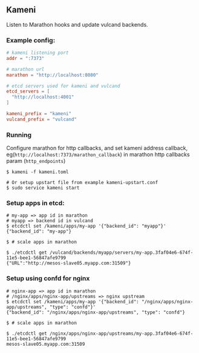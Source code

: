 ## Kameni

Listen to Marathon hooks and update vulcand backends.

### Example config:

```toml
# kameni listening port
addr = ":7373"

# marathon url
marathon = "http://localhost:8080"

# etcd servers used for kameni and vulcand
etcd_servers = [
  "http://localhost:4001"
]

kameni_prefix = "kameni"
vulcand_prefix = "vulcand"
```

### Running

Configure marathon for http callbacks, and set kameni address callback, eg(`http://localhost:7373/marathon_callback`) in marathon http callbacks param (`http_endpoints`)

```
$ kameni -f kameni.toml

# Or setup upstart file from example kameni-upstart.conf
$ sudo service kameni start
```

### Setup apps in etcd:

```
# my-app => app id in marathon
# myapp => backend id in vulcand
$ etcdctl set /kameni/apps/my-app '{"backend_id": "myapp"}'
{"backend_id": "my-app"}

$ # scale apps in marathon

$ ./etcdctl get /vulcand/backends/myapp/servers/my-app.3faf04e6-674f-11e5-bee1-56847afe9799
{"URL":"http://mesos-slave05.myapp.com:31509"}
```


### Setup using confd for nginx

```
# nginx-app => app id in marathon
# /nginx/apps/nginx-app/upstreams => nginx upstream
$ etcdctl set /kameni/apps/my-app '{"backend_id": "/nginx/apps/nginx-app/upstreams", "type": "confd"}'
{"backend_id": "/nginx/apps/nginx-app/upstreams", "type": "confd"}

$ # scale apps in marathon

$ ./etcdctl get /nginx/apps/nginx-app/upstreams/my-app.3faf04e6-674f-11e5-bee1-56847afe9799
mesos-slave05.myapp.com:31509
```
